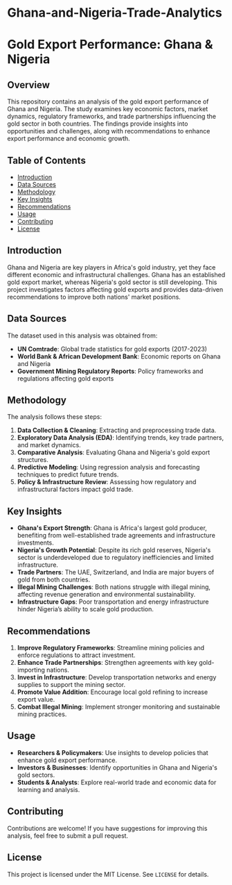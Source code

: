 # Ghana-and-Nigeria-Trade-Analytics

# Gold Export Performance: Ghana & Nigeria

## Overview
This repository contains an analysis of the gold export performance of Ghana and Nigeria. The study examines key economic factors, market dynamics, regulatory frameworks, and trade partnerships influencing the gold sector in both countries. The findings provide insights into opportunities and challenges, along with recommendations to enhance export performance and economic growth.

## Table of Contents
- [Introduction](#introduction)
- [Data Sources](#data-sources)
- [Methodology](#methodology)
- [Key Insights](#key-insights)
- [Recommendations](#recommendations)
- [Usage](#usage)
- [Contributing](#contributing)
- [License](#license)

## Introduction
Ghana and Nigeria are key players in Africa's gold industry, yet they face different economic and infrastructural challenges. Ghana has an established gold export market, whereas Nigeria's gold sector is still developing. This project investigates factors affecting gold exports and provides data-driven recommendations to improve both nations' market positions.

## Data Sources
The dataset used in this analysis was obtained from:
- **UN Comtrade**: Global trade statistics for gold exports (2017-2023)
- **World Bank & African Development Bank**: Economic reports on Ghana and Nigeria
- **Government Mining Regulatory Reports**: Policy frameworks and regulations affecting gold exports

## Methodology
The analysis follows these steps:
1. **Data Collection & Cleaning**: Extracting and preprocessing trade data.
2. **Exploratory Data Analysis (EDA)**: Identifying trends, key trade partners, and market dynamics.
3. **Comparative Analysis**: Evaluating Ghana and Nigeria's gold export structures.
4. **Predictive Modeling**: Using regression analysis and forecasting techniques to predict future trends.
5. **Policy & Infrastructure Review**: Assessing how regulatory and infrastructural factors impact gold trade.

## Key Insights
- **Ghana's Export Strength**: Ghana is Africa's largest gold producer, benefiting from well-established trade agreements and infrastructure investments.
- **Nigeria's Growth Potential**: Despite its rich gold reserves, Nigeria's sector is underdeveloped due to regulatory inefficiencies and limited infrastructure.
- **Trade Partners**: The UAE, Switzerland, and India are major buyers of gold from both countries.
- **Illegal Mining Challenges**: Both nations struggle with illegal mining, affecting revenue generation and environmental sustainability.
- **Infrastructure Gaps**: Poor transportation and energy infrastructure hinder Nigeria’s ability to scale gold production.

## Recommendations
1. **Improve Regulatory Frameworks**: Streamline mining policies and enforce regulations to attract investment.
2. **Enhance Trade Partnerships**: Strengthen agreements with key gold-importing nations.
3. **Invest in Infrastructure**: Develop transportation networks and energy supplies to support the mining sector.
4. **Promote Value Addition**: Encourage local gold refining to increase export value.
5. **Combat Illegal Mining**: Implement stronger monitoring and sustainable mining practices.

## Usage
- **Researchers & Policymakers**: Use insights to develop policies that enhance gold export performance.
- **Investors & Businesses**: Identify opportunities in Ghana and Nigeria's gold sectors.
- **Students & Analysts**: Explore real-world trade and economic data for learning and analysis.

## Contributing
Contributions are welcome! If you have suggestions for improving this analysis, feel free to submit a pull request.

## License
This project is licensed under the MIT License. See `LICENSE` for details.

